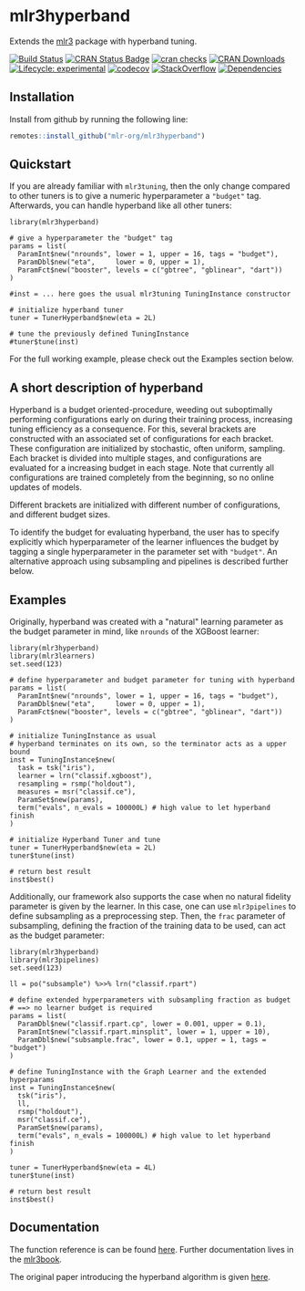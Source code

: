 # mlr3hyperband

Extends the [mlr3](https://mlr3.mlr-org.com) package with hyperband tuning.

[![Build Status](https://travis-ci.org/mlr-org/mlr3hyperband.svg?branch=master)](https://travis-ci.org/mlr-org/mlr3hyperband)
[![CRAN Status Badge](https://www.r-pkg.org/badges/version-ago/mlr3hyperband)](https://cran.r-project.org/package=mlr3hyperband)
[![cran checks](https://cranchecks.info/badges/worst/mlr3hyperband)](https://cran.r-project.org/web/checks/check_results_mlr3hyperband.html)
[![CRAN Downloads](https://cranlogs.r-pkg.org/badges/mlr3hyperband)](https://cran.rstudio.com/web/packages/mlr3hyperband/index.html)
[![Lifecycle: experimental](https://img.shields.io/badge/lifecycle-experimental-orange.svg)](https://www.tidyverse.org/lifecycle/#experimental)
[![codecov](https://codecov.io/gh/mlr-org/mlr3hyperband/branch/master/graph/badge.svg)](https://codecov.io/gh/mlr-org/mlr3hyperband)
[![StackOverflow](https://img.shields.io/badge/stackoverflow-mlr3-orange.svg)](https://stackoverflow.com/questions/tagged/mlr3)
[![Dependencies](https://tinyverse.netlify.com/badge/mlr3hyperband)](https://cran.r-project.org/package=mlr3hyperband)


## Installation

Install from github by running the following line:

```r
remotes::install_github("mlr-org/mlr3hyperband")
```


## Quickstart


If you are already familiar with `mlr3tuning`, then the only change compared to other tuners is to give a numeric hyperparameter a `"budget"` tag.
Afterwards, you can handle hyperband like all other tuners:

```
library(mlr3hyperband)

# give a hyperparameter the "budget" tag
params = list(
  ParamInt$new("nrounds", lower = 1, upper = 16, tags = "budget"),
  ParamDbl$new("eta",     lower = 0, upper = 1),
  ParamFct$new("booster", levels = c("gbtree", "gblinear", "dart"))
)

#inst = ... here goes the usual mlr3tuning TuningInstance constructor

# initialize hyperband tuner 
tuner = TunerHyperband$new(eta = 2L)

# tune the previously defined TuningInstance
#tuner$tune(inst)
```

For the full working example, please check out the Examples section below.


## A short description of hyperband

Hyperband is a budget oriented-procedure, weeding out suboptimally performing configurations early on during their training process, increasing tuning efficiency as a consequence.
For this, several brackets are constructed with an associated set of configurations for each bracket. These configuration are initialized by stochastic, often uniform, sampling.
Each bracket is divided into multiple stages, and configurations are evaluated for a increasing budget in each stage.
Note that currently all configurations are trained completely from the beginning, so no online updates of models.

Different brackets are initialized with different number of configurations, and different budget sizes.

To identify the budget for evaluating hyperband, the user has to specify explicitly which hyperparameter of the learner influences the budget by tagging a single hyperparameter in the parameter set with `"budget"`.
An alternative approach using subsampling and pipelines is described further below.


## Examples

Originally, hyperband was created with a "natural" learning parameter as the budget parameter in mind, like `nrounds` of the XGBoost learner:

```
library(mlr3hyperband)
library(mlr3learners)
set.seed(123)

# define hyperparameter and budget parameter for tuning with hyperband
params = list(
  ParamInt$new("nrounds", lower = 1, upper = 16, tags = "budget"),
  ParamDbl$new("eta",     lower = 0, upper = 1),
  ParamFct$new("booster", levels = c("gbtree", "gblinear", "dart"))
)

# initialize TuningInstance as usual
# hyperband terminates on its own, so the terminator acts as a upper bound
inst = TuningInstance$new(
  task = tsk("iris"),
  learner = lrn("classif.xgboost"),
  resampling = rsmp("holdout"),
  measures = msr("classif.ce"),
  ParamSet$new(params),
  term("evals", n_evals = 100000L) # high value to let hyperband finish
)

# initialize Hyperband Tuner and tune
tuner = TunerHyperband$new(eta = 2L)
tuner$tune(inst)

# return best result
inst$best()
```

Additionally, our framework also supports the case when no natural fidelity parameter is given by the learner.
In this case, one can use `mlr3pipelines` to define subsampling as a preprocessing step.
Then, the `frac` parameter of subsampling, defining the fraction of the training data to be used, can act as the budget parameter:

```
library(mlr3hyperband)
library(mlr3pipelines)
set.seed(123)

ll = po("subsample") %>>% lrn("classif.rpart")

# define extended hyperparameters with subsampling fraction as budget
# ==> no learner budget is required
params = list(
  ParamDbl$new("classif.rpart.cp", lower = 0.001, upper = 0.1),
  ParamInt$new("classif.rpart.minsplit", lower = 1, upper = 10),
  ParamDbl$new("subsample.frac", lower = 0.1, upper = 1, tags = "budget")
)

# define TuningInstance with the Graph Learner and the extended hyperparams
inst = TuningInstance$new(
  tsk("iris"),
  ll,
  rsmp("holdout"),
  msr("classif.ce"),
  ParamSet$new(params),
  term("evals", n_evals = 100000L) # high value to let hyperband finish
)

tuner = TunerHyperband$new(eta = 4L)
tuner$tune(inst)

# return best result
inst$best()
```


## Documentation

The function reference is can be found [here](https://mlr3hyperband.mlr-org.com/reference/).
Further documentation lives in the [mlr3book](https://mlr3book.mlr-org.com/).

The original paper introducing the hyperband algorithm is given [here](https://arxiv.org/abs/1603.06560). 
